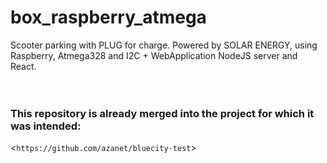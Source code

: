 # box_raspberry_atmega
Scooter parking  with PLUG for charge. Powered by SOLAR ENERGY, using Raspberry, Atmega328 and I2C + WebApplication NodeJS server and React. 
<br/><br/><br/>
### This repository is already merged into the project for which it was intended: <br/>
 <`https://github.com/azanet/bluecity-test`>
